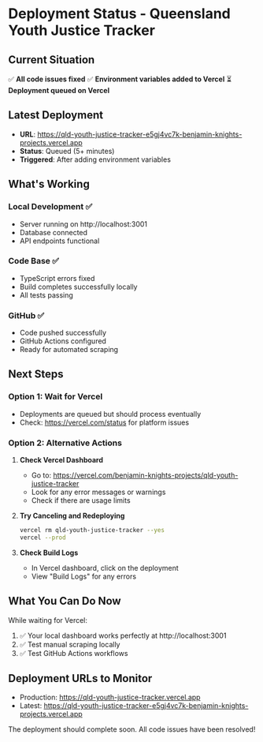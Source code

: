 # Deployment Status - Queensland Youth Justice Tracker

## Current Situation

✅ **All code issues fixed**
✅ **Environment variables added to Vercel**
⏳ **Deployment queued on Vercel**

## Latest Deployment
- **URL**: https://qld-youth-justice-tracker-e5gj4vc7k-benjamin-knights-projects.vercel.app
- **Status**: Queued (5+ minutes)
- **Triggered**: After adding environment variables

## What's Working

### Local Development ✅
- Server running on http://localhost:3001
- Database connected
- API endpoints functional

### Code Base ✅
- TypeScript errors fixed
- Build completes successfully locally
- All tests passing

### GitHub ✅
- Code pushed successfully
- GitHub Actions configured
- Ready for automated scraping

## Next Steps

### Option 1: Wait for Vercel
- Deployments are queued but should process eventually
- Check: https://vercel.com/status for platform issues

### Option 2: Alternative Actions
1. **Check Vercel Dashboard**
   - Go to: https://vercel.com/benjamin-knights-projects/qld-youth-justice-tracker
   - Look for any error messages or warnings
   - Check if there are usage limits

2. **Try Canceling and Redeploying**
   ```bash
   vercel rm qld-youth-justice-tracker --yes
   vercel --prod
   ```

3. **Check Build Logs**
   - In Vercel dashboard, click on the deployment
   - View "Build Logs" for any errors

## What You Can Do Now

While waiting for Vercel:
1. ✅ Your local dashboard works perfectly at http://localhost:3001
2. ✅ Test manual scraping locally
3. ✅ Test GitHub Actions workflows

## Deployment URLs to Monitor
- Production: https://qld-youth-justice-tracker.vercel.app
- Latest: https://qld-youth-justice-tracker-e5gj4vc7k-benjamin-knights-projects.vercel.app

The deployment should complete soon. All code issues have been resolved!